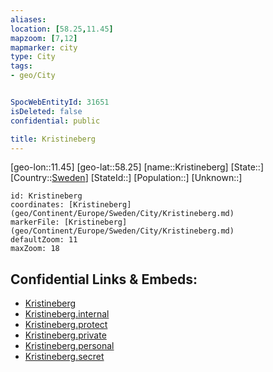 ```yaml
---
aliases: 
location: [58.25,11.45]
mapzoom: [7,12] 
mapmarker: city 
type: City
tags:
- geo/City


SpocWebEntityId: 31651
isDeleted: false
confidential: public

title: Kristineberg
---
```

[geo-lon::11.45]
[geo-lat::58.25]
[name::Kristineberg]
[State::]
[Country::[Sweden](geo/Continent/Europe/Sweden.md)]
[StateId::]
[Population::]
[Unknown::]


```leaflet
id: Kristineberg
coordinates: [Kristineberg](geo/Continent/Europe/Sweden/City/Kristineberg.md)
markerFile: [Kristineberg](geo/Continent/Europe/Sweden/City/Kristineberg.md)
defaultZoom: 11 
maxZoom: 18
```


## Confidential Links & Embeds: 
- [Kristineberg](../../../../../../_public/geo/Continent/Europe/Sweden/City/Kristineberg.md) 
- [Kristineberg.internal](../../../../../../_internal/geo/Continent/Europe/Sweden/City/Kristineberg.internal.md) 
- [Kristineberg.protect](../../../../../../_protect/geo/Continent/Europe/Sweden/City/Kristineberg.protect.md) 
- [Kristineberg.private](../../../../../../_private/geo/Continent/Europe/Sweden/City/Kristineberg.private.md) 
- [Kristineberg.personal](../../../../../../_personal/geo/Continent/Europe/Sweden/City/Kristineberg.personal.md) 
- [Kristineberg.secret](../../../../../../_secret/geo/Continent/Europe/Sweden/City/Kristineberg.secret.md) 
